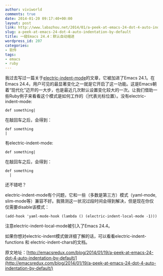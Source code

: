 ```yaml
---
author: viviworld
comments: true
date: 2014-01-20 09:17:40+00:00
layout: post
link: http://www.labazhou.net/2014/01/a-peek-at-emacs-24-dot-4-auto-indentation-by-default/
slug: a-peek-at-emacs-24-dot-4-auto-indentation-by-default
title: 一窥Emacs 24.4：默认自动缩进
wordpress_id: 207
categories:
- 软件
tags:
- emacs
- ruby
---
```


我过去写过一篇关于[electric-indent-mode](http://emacsredux.com/blog/2013/03/29/automatic-electric-indentation/)的文章，它被加进了Emacs 24.1。在Emacs 24.4，用户可见的最显著变化之一就是它开启了这一功能。这是Emacs朝着“现代化”迈开的一大步，也是最近几次默认设置变化较大的一次。让我们借助一些Ruby例子来看看这个模式是如何工作的（|代表光标位置）。没有electric-indent-mode:

    
    def something|


在敲回车之后，会得到：

    
    def something
    |


有electric-indent-mode:

    
    def something|


在敲回车之后，会得到：

    
    def something
      |


还不错吧？

electric-indent-mode有个问题，它和一些（多数是第三方）模式（yaml-mode, slim-mode等）兼容不好。我猜测这一状况过段时间会得到解决，但是现在你仅仅需要disable该模式：

    
    (add-hook 'yaml-mode-hook (lambda () (electric-indent-local-mode -1)))


注意electric-indent-local-mode被引入了Emacs 24.4。

如果你想对electric-indent模式做详细了解的话，可以看看electric-indent-functions 和 electric-indent-chars的文档。

原文地址：[http://emacsredux.com/blog/2014/01/19/a-peek-at-emacs-24-dot-4-auto-indentation-by-default/](http://emacsredux.com/blog/2014/01/19/a-peek-at-emacs-24-dot-4-auto-indentation-by-default/)
